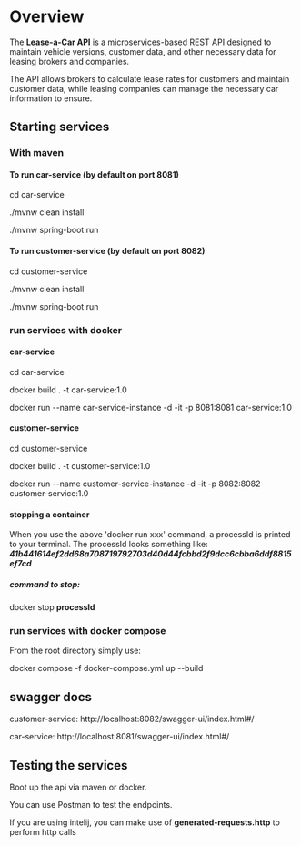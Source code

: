 # Overview
The **Lease-a-Car API** is a microservices-based REST API designed to maintain vehicle versions, customer data, and other necessary data for leasing brokers and companies. 

The API allows brokers to calculate lease rates for customers and maintain customer data, while leasing companies can manage the necessary car information to ensure.

## Starting services

### With maven
#### To run car-service (by default on port 8081)
cd car-service

./mvnw clean install

./mvnw spring-boot:run

#### To run customer-service (by default on port 8082)
cd customer-service

./mvnw clean install

./mvnw spring-boot:run

### run services with docker

#### car-service 
cd car-service

docker build . -t car-service:1.0

docker run --name car-service-instance -d -it -p 8081:8081 car-service:1.0

#### customer-service
cd customer-service

docker build . -t customer-service:1.0

docker run --name customer-service-instance -d -it -p 8082:8082 customer-service:1.0

#### stopping a container
When you use the above 'docker run xxx' command, a processId is printed to your terminal. The processId looks something like: ***41b441614ef2dd68a708719792703d40d44fcbbd2f9dcc6cbba6ddf8815ef7cd***
##### command to stop:
docker stop **processId**

### run services with docker compose
From the root directory simply use:

docker compose -f docker-compose.yml up --build

## swagger docs
customer-service: http://localhost:8082/swagger-ui/index.html#/

car-service: http://localhost:8081/swagger-ui/index.html#/

## Testing the services
Boot up the api via maven or docker.

You can use Postman to test the endpoints. 

If you are using intelij, you can make use of **generated-requests.http** to perform http calls




